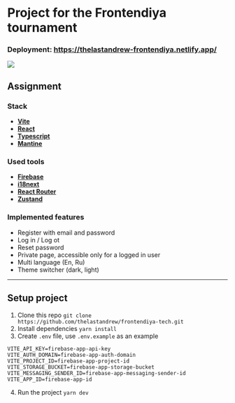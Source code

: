 # Project for the Frontendiya tournament

### Deployment: https://thelastandrew-frontendiya.netlify.app/

![](https://i.ibb.co/w0QT8XJ/fr-main.jpg)


## Assignment

### Stack
- **[Vite](https://vitejs.dev/)**
- **[React](https://react.dev/)**
- **[Typescript](https://www.typescriptlang.org/)**
- **[Mantine](https://mantine.dev/)**

### Used tools
- **[Firebase](https://firebase.google.com/)**
- **[i18next](https://www.i18next.com/)**
- **[React Router](https://reactrouter.com/en/main)**
- **[Zustand](https://zustand-demo.pmnd.rs//)**

### Implemented features
- Register with  email and password
- Log in / Log ot
- Reset password
- Private page, accessible only for a logged in user
- Multi language (En, Ru)
- Theme switcher (dark, light)

<hr/>

## Setup project
1. Clone this repo `git clone https://github.com/thelastandrew/frontendiya-tech.git`
2. Install dependencies `yarn install`
3. Create `.env` file, use `.env.example` as an example
```.env
VITE_API_KEY=firebase-app-api-key
VITE_AUTH_DOMAIN=firebase-app-auth-domain
VITE_PROJECT_ID=firebase-app-project-id
VITE_STORAGE_BUCKET=firebase-app-storage-bucket
VITE_MESSAGING_SENDER_ID=firebase-app-messaging-sender-id
VITE_APP_ID=firebase-app-id
```
4. Run the project `yarn dev`
